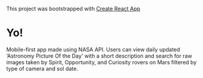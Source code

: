 This project was bootstrapped with [Create React App](https://github.com/facebook/create-react-app)

# Yo!
Mobile-first app made using NASA API. Users can view daily updated ‘Astronomy Picture Of the Day’ with a short description and search for raw images taken by Spirit, Opportunity, and Curiosity rovers on Mars filtered by type of camera and sol date.
